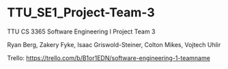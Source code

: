 # TTU_SE1_Project-Team-3

TTU CS 3365 Software Engineering I Project Team 3

Ryan Berg, Zakery Fyke, Isaac Griswold-Steiner, Colton Mikes, Vojtech Uhlir

Trello: https://trello.com/b/B1or1EDN/software-engineering-1-teamname




